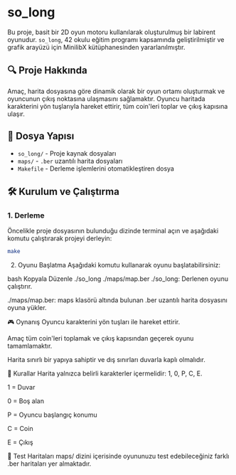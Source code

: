 # so_long

Bu proje, basit bir 2D oyun motoru kullanılarak oluşturulmuş bir labirent oyunudur. `so_long`, 42 okulu eğitim programı kapsamında geliştirilmiştir ve grafik arayüzü için MinilibX kütüphanesinden yararlanılmıştır.

## 🔍 Proje Hakkında

Amaç, harita dosyasına göre dinamik olarak bir oyun ortamı oluşturmak ve oyuncunun çıkış noktasına ulaşmasını sağlamaktır. Oyuncu haritada karakterini yön tuşlarıyla hareket ettirir, tüm coin'leri toplar ve çıkış kapısına ulaşır.

## 📁 Dosya Yapısı

- `so_long/` - Proje kaynak dosyaları
- `maps/` - `.ber` uzantılı harita dosyaları
- `Makefile` - Derleme işlemlerini otomatikleştiren dosya

## 🛠️ Kurulum ve Çalıştırma

### 1. Derleme

Öncelikle proje dosyasının bulunduğu dizinde terminal açın ve aşağıdaki komutu çalıştırarak projeyi derleyin:

```bash
make
```
2. Oyunu Başlatma
Aşağıdaki komutu kullanarak oyunu başlatabilirsiniz:

bash
Kopyala
Düzenle
./so_long ./maps/map.ber
./so_long: Derlenen oyunu çalıştırır.

./maps/map.ber: maps klasörü altında bulunan .ber uzantılı harita dosyasını oyuna yükler.

🎮 Oynanış
Oyuncu karakterini yön tuşları ile hareket ettirir.

Amaç tüm coin'leri toplamak ve çıkış kapısından geçerek oyunu tamamlamaktır.

Harita sınırlı bir yapıya sahiptir ve dış sınırları duvarla kaplı olmalıdır.

📌 Kurallar
Harita yalnızca belirli karakterler içermelidir: 1, 0, P, C, E.

1 = Duvar

0 = Boş alan

P = Oyuncu başlangıç konumu

C = Coin

E = Çıkış

🧪 Test Haritaları
maps/ dizini içerisinde oyununuzu test edebileceğiniz farklı .ber haritaları yer almaktadır.
